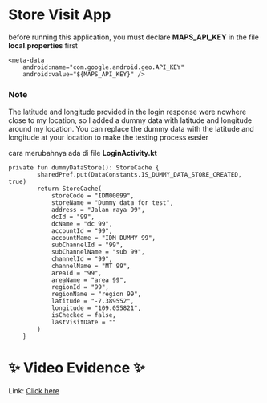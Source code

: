 # Store Visit App

before running this application, you must declare **MAPS_API_KEY** in the file **local.properties** first
```
<meta-data
    android:name="com.google.android.geo.API_KEY"
    android:value="${MAPS_API_KEY}" />
```
### Note
The latitude and longitude provided in the login response were nowhere close to my location, so I added a dummy data with latitude and longitude around my location. You can replace the dummy data with the latitude and longitude at your location to make the testing process easier

cara merubahnya ada di file **LoginActivity.kt**
```
private fun dummyDataStore(): StoreCache {
        sharedPref.put(DataConstants.IS_DUMMY_DATA_STORE_CREATED, true)
        return StoreCache(
            storeCode = "IDM00099",
            storeName = "Dummy data for test",
            address = "Jalan raya 99",
            dcId = "99",
            dcName = "dc 99",
            accountId = "99",
            accountName = "IDM DUMMY 99",
            subChannelId = "99",
            subChannelName = "sub 99",
            channelId = "99",
            channelName = "MT 99",
            areaId = "99",
            areaName = "area 99",
            regionId = "99",
            regionName = "region 99",
            latitude = "-7.389552",
            longitude = "109.055821",
            isChecked = false,
            lastVisitDate = ""
        )
    }
```

# ✨ Video Evidence ✨
Link: [Click here](https://www.loom.com/share/27e53b4f4d5a48fc8d4ac7e95378ca8b)
